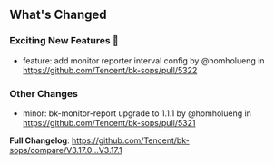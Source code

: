 <!-- Release notes generated using configuration in .github/release.yml at master -->

## What's Changed

### Exciting New Features 🎉
* feature: add monitor reporter interval config by @homholueng in https://github.com/Tencent/bk-sops/pull/5322

### Other Changes
* minor: bk-monitor-report upgrade to 1.1.1 by @homholueng in https://github.com/Tencent/bk-sops/pull/5321


**Full Changelog**: https://github.com/Tencent/bk-sops/compare/V3.17.0...V3.17.1